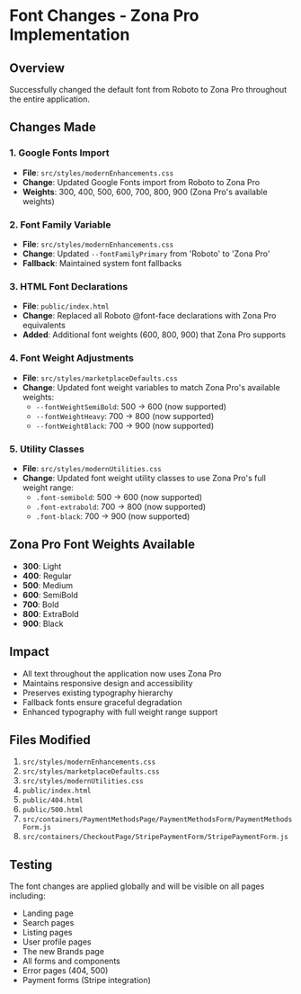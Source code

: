 # Font Changes - Zona Pro Implementation

## Overview
Successfully changed the default font from Roboto to Zona Pro throughout the entire application.

## Changes Made

### 1. Google Fonts Import
- **File**: `src/styles/modernEnhancements.css`
- **Change**: Updated Google Fonts import from Roboto to Zona Pro
- **Weights**: 300, 400, 500, 600, 700, 800, 900 (Zona Pro's available weights)

### 2. Font Family Variable
- **File**: `src/styles/modernEnhancements.css`
- **Change**: Updated `--fontFamilyPrimary` from 'Roboto' to 'Zona Pro'
- **Fallback**: Maintained system font fallbacks

### 3. HTML Font Declarations
- **File**: `public/index.html`
- **Change**: Replaced all Roboto @font-face declarations with Zona Pro equivalents
- **Added**: Additional font weights (600, 800, 900) that Zona Pro supports

### 4. Font Weight Adjustments
- **File**: `src/styles/marketplaceDefaults.css`
- **Change**: Updated font weight variables to match Zona Pro's available weights:
  - `--fontWeightSemiBold`: 500 → 600 (now supported)
  - `--fontWeightHeavy`: 700 → 800 (now supported)
  - `--fontWeightBlack`: 700 → 900 (now supported)

### 5. Utility Classes
- **File**: `src/styles/modernUtilities.css`
- **Change**: Updated font weight utility classes to use Zona Pro's full weight range:
  - `.font-semibold`: 500 → 600 (now supported)
  - `.font-extrabold`: 700 → 800 (now supported)
  - `.font-black`: 700 → 900 (now supported)

## Zona Pro Font Weights Available
- **300**: Light
- **400**: Regular
- **500**: Medium
- **600**: SemiBold
- **700**: Bold
- **800**: ExtraBold
- **900**: Black

## Impact
- All text throughout the application now uses Zona Pro
- Maintains responsive design and accessibility
- Preserves existing typography hierarchy
- Fallback fonts ensure graceful degradation
- Enhanced typography with full weight range support

## Files Modified
1. `src/styles/modernEnhancements.css`
2. `src/styles/marketplaceDefaults.css`
3. `src/styles/modernUtilities.css`
4. `public/index.html`
5. `public/404.html`
6. `public/500.html`
7. `src/containers/PaymentMethodsPage/PaymentMethodsForm/PaymentMethodsForm.js`
8. `src/containers/CheckoutPage/StripePaymentForm/StripePaymentForm.js`

## Testing
The font changes are applied globally and will be visible on all pages including:
- Landing page
- Search pages
- Listing pages
- User profile pages
- The new Brands page
- All forms and components
- Error pages (404, 500)
- Payment forms (Stripe integration)
